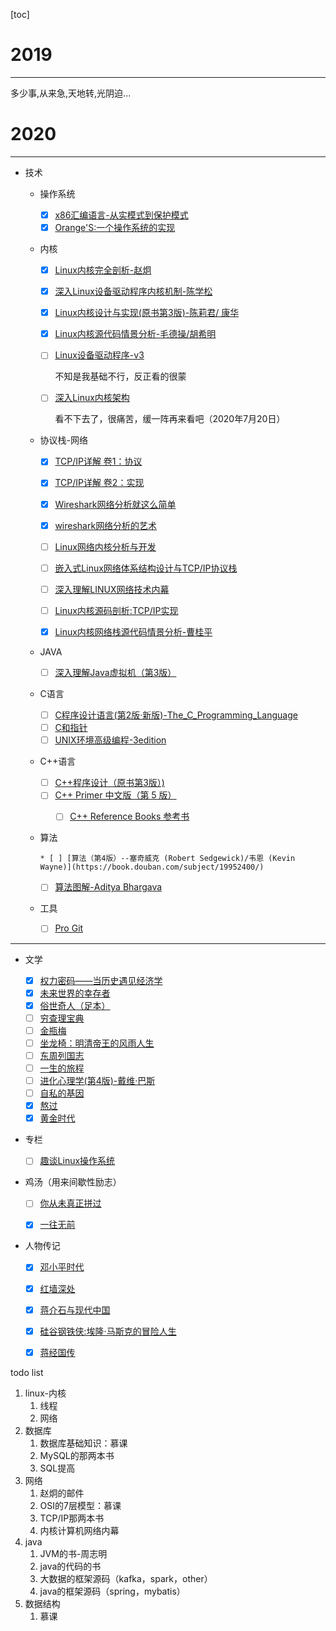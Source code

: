 [toc]



# 2019

---

多少事,从来急,天地转,光阴迫...

# 2020

---

* 技术

  * 操作系统

    * [x] [x86汇编语言-从实模式到保护模式](https://book.douban.com/subject/20492528/)
    * [x]  [Orange'S:一个操作系统的实现](https://book.douban.com/subject/3735649/)
    
  * 内核
  	* [x] [Linux内核完全剖析-赵炯](https://book.douban.com/subject/3229243/)
  	
  	* [x] [深入Linux设备驱动程序内核机制-陈学松](https://book.douban.com/subject/10433743/)
  	
  	* [x] [Linux内核设计与实现(原书第3版)-陈莉君/ 康华](https://book.douban.com/subject/6097773/)

  	* [x] [Linux内核源代码情景分析-毛德操/胡希明](https://book.douban.com/subject/1231584/)
  	
  	* [ ] [Linux设备驱动程序-v3](https://book.douban.com/subject/1723151/)
  	
  	  不知是我基础不行，反正看的很蒙
  	
  	* [ ] [深入Linux内核架构](https://book.douban.com/subject/4843567/)
  	
  	  看不下去了，很痛苦，缓一阵再来看吧（2020年7月20日）
  	  
  	  
  	  
  	  
  	
  * 协议栈-网络
    * [x] [TCP/IP详解 卷1：协议](https://book.douban.com/subject/1088054/)
    
    * [x] [TCP/IP详解 卷2：实现](https://book.douban.com/subject/1087767/)
    
    * [x] [Wireshark网络分析就这么简单](https://book.douban.com/subject/26268767/)
    
    * [x] [wireshark网络分析的艺术](https://book.douban.com/subject/26710788/)
    
    * [ ] [Linux网络内核分析与开发](https://book.douban.com/subject/5064721/)
    
    * [ ] [嵌入式Linux网络体系结构设计与TCP/IP协议栈](https://book.douban.com/subject/6116393/)
    
    * [ ] [深入理解LINUX网络技术内幕](https://book.douban.com/subject/1834459/)
    
    * [ ] [Linux内核源码剖析:TCP/IP实现](https://book.douban.com/subject/5914256/)
    
    * [x] [Linux内核网络栈源代码情景分析-曹桂平](https://book.douban.com/subject/4212924/)
  
  * JAVA

    * [ ] [深入理解Java虚拟机（第3版）](https://book.douban.com/subject/34907497/)
  
  * C语言
  	* [ ] [C程序设计语言(第2版·新版)-The_C_Programming_Language](https://book.douban.com/subject/1139336/)
  	* [ ] [C和指针](https://book.douban.com/subject/3012360/)
  	* [ ] [UNIX环境高级编程-3edition](https://book.douban.com/subject/25900403/)
	
  * C++语言
  
    * [ ] [C++程序设计（原书第3版）)](https://book.douban.com/subject/26390133/)
    * [ ] [C++ Primer 中文版（第 5 版）](https://book.douban.com/subject/25708312/)
      	* [ ] [C++ Reference Books 参考书](https://github.com/chenyansong1/note/blob/master/books/C%2B%2B%20Reference%20Books%20%20%E5%8F%82%E8%80%83%E4%B9%A6.md)





  * 算法
  
    	* [ ] [算法（第4版）--塞奇威克 (Robert Sedgewick)/韦恩 (Kevin Wayne)](https://book.douban.com/subject/19952400/)
     * [ ] [算法图解-Aditya Bhargava](https://book.douban.com/subject/26979890/)
  
  * 工具

    - [ ] [Pro Git](https://book.douban.com/subject/3420144/)

    

---

* 文学
  - [x] [权力密码——当历史遇见经济学](https://book.douban.com/subject/30364261/)
  - [x] [未来世界的幸存者](https://book.douban.com/subject/30259509/)
  - [x] [俗世奇人（足本）](https://book.douban.com/subject/26691462/)
  - [ ] [穷查理宝典](https://book.douban.com/subject/26831789/)
  - [ ] [金瓶梅](https://book.douban.com/subject/1916451/)
  - [ ] [坐龙椅：明清帝王的风雨人生](https://book.douban.com/subject/30238062/)
  - [ ] [东周列国志]()
  - [ ] [一生的旅程](https://book.douban.com/subject/35009826/)
  - [ ] [进化心理学(第4版)-戴维·巴斯](https://book.douban.com/subject/26683297/)
  - [ ] [自私的基因](https://book.douban.com/subject/30309613/)
  - [x] [熬过](https://book.douban.com/subject/26342488/)
  - [x] [黄金时代](https://book.douban.com/subject/1089243/)
  
* 专栏
  
  - [ ] [趣谈Linux操作系统](https://time.geekbang.org/column/intro/164)

* 鸡汤（用来间歇性励志）
  
  - [ ] [你从未真正拼过](https://book.douban.com/subject/26882462/)
  - [x] [一往无前]()



* 人物传记
  - [x] [邓小平时代](https://book.douban.com/subject/20424526/)
  - [x] [红墙深处](https://book.douban.com/subject/26670865/)
  - [x] [蒋介石与现代中国](https://book.douban.com/subject/10797092/)
  - [x] [硅谷钢铁侠:埃隆·马斯克的冒险人生](https://book.douban.com/subject/26759508/)
  - [x] [蒋经国传](https://book.douban.com/subject/5288371/)


todo list

1. linux-内核
   1. 线程
   2. 网络
2. 数据库
   1. 数据库基础知识：慕课
   2. MySQL的那两本书
   3. SQL提高
3. 网络
   1. 赵炯的邮件
   2. OSI的7层模型：慕课
   3. TCP/IP那两本书
   4. 内核计算机网络内幕
4. java
   1. JVM的书-周志明
   2. java的代码的书
   3. 大数据的框架源码（kafka，spark，other）
   4. java的框架源码（spring，mybatis）
5. 数据结构
   1. 慕课
